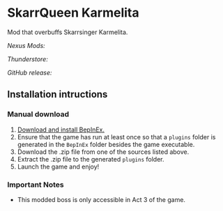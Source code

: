 # SkarrQueen Karmelita
Mod that overbuffs Skarrsinger Karmelita.

*Nexus Mods:*

*Thunderstore:*


*GitHub release:*


## Installation intructions

### Manual download
1.  [Download and install BepInEx.](https://docs.bepinex.dev/articles/user_guide/installation/index.html)
2.  Ensure that the game has run at least once so that a `plugins` folder is generated in the `BepInEx` folder besides the game executable.
3.  Download the .zip file from one of the sources listed above.
4.  Extract the .zip file to the generated `plugins` folder.
5.  Launch the game and enjoy!

### Important Notes
- This modded boss is only accessible in Act 3 of the game.

